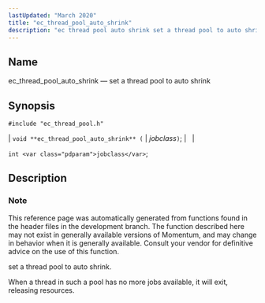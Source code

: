 ```yaml
---
lastUpdated: "March 2020"
title: "ec_thread_pool_auto_shrink"
description: "ec thread pool auto shrink set a thread pool to auto shrink void ec thread pool auto shrink jobclass int jobclass This reference page was automatically generated from functions found in the header files in the development branch The function described here may not exist in generally available versions of..."
---
```


<a name="apis.ec_thread_pool_auto_shrink"></a> 
## Name

ec_thread_pool_auto_shrink — set a thread pool to auto shrink

## Synopsis

`#include "ec_thread_pool.h"`

| `void **ec_thread_pool_auto_shrink** (` | <var class="pdparam">jobclass</var>`)`; |   |

`int <var class="pdparam">jobclass</var>`;<a name="idp63313408"></a> 
## Description

### Note

This reference page was automatically generated from functions found in the header files in the development branch. The function described here may not exist in generally available versions of Momentum, and may change in behavior when it is generally available. Consult your vendor for definitive advice on the use of this function.

set a thread pool to auto shrink.

When a thread in such a pool has no more jobs available, it will exit, releasing resources.
